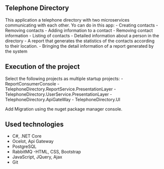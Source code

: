 ## Telephone Directory
This application a telephone directory  with two microservices communicating with each other.
Yo can do in this app:
	- Creating contacts
	- Removing contacts
	- Adding information to a contact
	- Removing contact information 
	- Listing of contacts
	- Detailed information about a person in the directory
	- A report that generates the statistics of the contacts according to their location.
	- Bringing the detail information of a report generated by the system

## Execution of the project
Select the following projects as multiple startup projects:
	- ReportConsumerConsole
	- TelephoneDirectory.ReportService.PresentationLayer
	- TelephoneDirectory.UserService.PresentationLayer
	- TelephoneDirectory.ApiGateWay
	- TelephoneDirectory.UI

Add Migration using the nuget package manager console.


## Used technologies
- C#, .NET Core
- Ocelot, Api Gateway
- PostgreSQL
- RabbitMQ
-HTML, CSS, Bootstrap
- JavaScript, JQuery, Ajax
- Git
